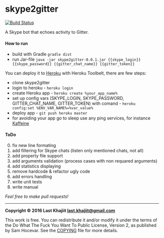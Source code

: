 # skype2gitter

[![Build Status](https://travis-ci.org/last-khajiit/skype2gitter.svg?branch=master)](https://travis-ci.org/last-khajiit/skype2gitter)

A Skype bot that echoes activity to Gitter.

#### How to run
- build with Gradle `gradle dist`
- run Jar-file `java -jar skype2gitter-0.0.1.jar {{skype_login}} {{skype_password}} {{gitter_chat_name}} {{gitter_token}}`

You can deploy it to [Heroku](heroku.com) with Heroku Toolbelt, there are few steps:
- clone skype2gitter
- login to heroku - `heroku login`
- create Heroku app  - `heroku create %your_app_name%`
- set up config vars (SKYPE_LOGIN, SKYPE_PASSWORD, GITTER_CHAT_NAME, GITTER_TOKEN) with comand - `heroku config:set %ENV_VAR_NAME%=%var_value%`
- deploy app - `git push heroku master`
- for avoiding your app go to sleep use any ping services, for instance [Kaffeine](http://kaffeine.herokuapp.com/)


#### ToDo
0. fix new line formating
1. add filtering for Skype chats (listen only mentioned chats, not all)
2. add property file support
3. add arguments validation (process cases with non requared arguments)
4. add statistics displaying
5. remove hardcode & refactor ugly code
6. add errors handling
7. write unit tests
8. write manual

*Feel free to make pull requests!*


---

**Copyright © 2016 Last Khajiit <last.khajiit@gmail.com>**

This work is free. You can redistribute it and/or modify it under the
terms of the Do What The Fuck You Want To Public License, Version 2,
as published by Sam Hocevar. See the [COPYING](https://raw.githubusercontent.com/last-khajiit/skype2gitter/master/copying.txt) file for more details.

